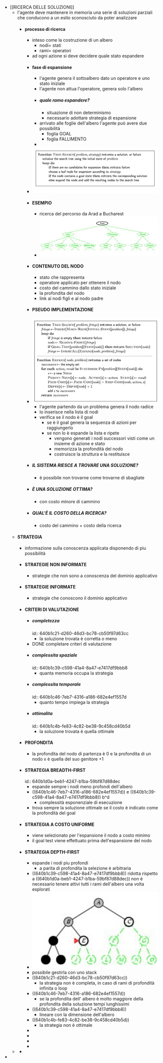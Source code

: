 - [[RICERCA DELLE SOLUZIONI]]
	- l'agente deve mantenere in memoria una serie di soluzioni parziali che conducono a un esito sconosciuto da poter analizzare
		- #### processo di ricerca
			- inteso come la costruzione di un albero
				- nodi= stati
				- rami= operatori
			- ad ogni azione si deve decidere quale stato espandere
			- #### fase di espansione
				- l'agente genera il sottoalbero dato un operatore e uno stato iniziale
				- l'agente non attua l'operatore, genera solo l'albero
				- ##### quale  ramo espandere?
					- situazione di non determinismo
					- necessario adottare strategia di espansione
				- arrivato alle foglie dell'albero l'agente può avere due possibilità
					- foglia GOAL
					- foglia FALLIMENTO
				-
			- ![image.png](../assets/image_1678447395160_0.png)
			- #### ESEMPIO
				- ricerca del percorso da Arad a Bucharest
				- ![image.png](../assets/image_1678447622677_0.png)
			- #### CONTENUTO DEL NODO
				- stato che rappresenta
				- operatore applicato per ottenere il nodo
				- costo del cammino dallo stato iniziale
				- la profondita del nodo
				- link ai nodi figli e al nodo padre
			- #### PSEUDO IMPLEMENTAZIONE
			- ![image.png](../assets/image_1678448256664_0.png)
				- l'agente partendo da un problema genera il nodo radice
				- lo inserisce nella lista di nodi
				- verifica se il nodo è il goal
					- se è il goal genera la sequenza di azioni per raggiungerlo
					- se non lo è espande la lista e ripete
						- vengono generati i nodi successori visti come un insieme di azione e stato
						- memorizza la profondità del nodo
						- costruisce la struttura e la restituisce
			- ##### IL SISTEMA RIESCE A TROVARE UNA SOLUZIONE?
				- è possibile non trovarne come trovarne di sbagliate
			- ##### È UNA SOLUZIONE OTTIMA?
				- con costo minore di cammino
			- ##### QUAL'È IL COSTO DELLA RICERCA?
				- costo del cammino + costo della ricerca
	- #### STRATEGIA
		- informazione sulla conoscenza applicata disponendo di piu possibilità
		- #### STRATEGIE NON INFORMATE
			- strategie che non sono a conoscenza del dominio applicativo
		- #### STRATEGIE INFORMATE
			- strategie che conoscono il dominio applicativo
		- #### CRITERI DI VALUTAZIONE
			- ##### completezza
			  id:: 640b1c21-d260-46d3-bc78-cb50f97d63cc
				- la soluzione trovata è corretta o meno
			- DONE completare criteri di valutazione
			- ##### complessita spaziale
			  id:: 640b1c39-c598-41a4-8a47-e7417df9bbb8
				- quanta memoria occupa la strategia
			- ##### complessita temporale
			  id:: 640b1c46-7eb7-4316-a186-682e4ef1557d
				- quanto tempo impiega la strategia
			- ##### ottimalita
			  id:: 640b1c4b-fe83-4c82-be38-9c458cd40b5d
				- la soluzione trovata è quella ottimale
		- #### PROFONDITA
			- la profondita del nodo di partenza è 0 e la profondita di un nodo x è quella del suo genitore +1
		- #### STRATEGIA BREADTH-FIRST
		  id:: 640b1d0a-beb1-4247-b1ba-59bf87d88dec
			- espande sempre i nodi meno profondi dell'albero
			- ((640b1c46-7eb7-4316-a186-682e4ef1557d)) e ((640b1c39-c598-41a4-8a47-e7417df9bbb8)) b^d
				- complessità esponenziale di esecuzione
			- trova sempre la soluzione ottimale se il costo è indicato come la profondità del goal
		- #### STRATEGIA A COSTO UNIFORME
			- viene selezionato per l'espansione il nodo a costo minimo
			- il goal test viene effettuato prima dell'espansione del nodo
		- #### STRATEGIA DEPTH-FIRST
			- espande i nodi piu profondi
				- a parita di profondita la selezione è arbitraria
			- ((640b1c39-c598-41a4-8a47-e7417df9bbb8)) ridotta rispetto a ((640b1d0a-beb1-4247-b1ba-59bf87d88dec)) non è necessario tenere attivi tutti i rami dell'albero una volta esplorati
			- ![image.png](../assets/image_1678451291443_0.png)
			- possibile gestirla con uno stack
			- ((640b1c21-d260-46d3-bc78-cb50f97d63cc))
				- la strategia non è completa, in caso di rami di profondità infinita o loop
			- ((640b1c46-7eb7-4316-a186-682e4ef1557d))
				- se la profondita dell' albero è molto maggiore della profondita della soluzione tempi lunghissimi
			- ((640b1c39-c598-41a4-8a47-e7417df9bbb8))
				- lineare con la dimensione dell'albero
			- ((640b1c4b-fe83-4c82-be38-9c458cd40b5d))
				- la strategia non è ottimale
			-
			-
			-
			-
	-
		-
-